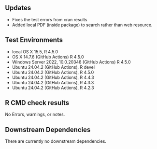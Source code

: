 ## Updates
- Fixes the test errors from cran results
- Added local PDF (inside package) to search rather than web resource.

## Test Environments
* local OS X 15.5, R 4.5.0
* OS X 14.7.6 (GitHub Actions) R 4.5.0
* Windows Server 2022, 10.0.20348 (GitHub Actions) R 4.5.0
* Ubuntu 24.04.2 (GitHub Actions), R devel
* Ubuntu 24.04.2 (GitHub Actions), R 4.5.0
* Ubuntu 24.04.2 (GitHub Actions), R 4.4.3
* Ubuntu 24.04.2 (GitHub Actions), R 4.3.3
* Ubuntu 24.04.2 (GitHub Actions), R 4.2.3

## R CMD check results
No Errors, warnings, or notes.

## Downstream Dependencies
There are currently no downstream dependencies.

